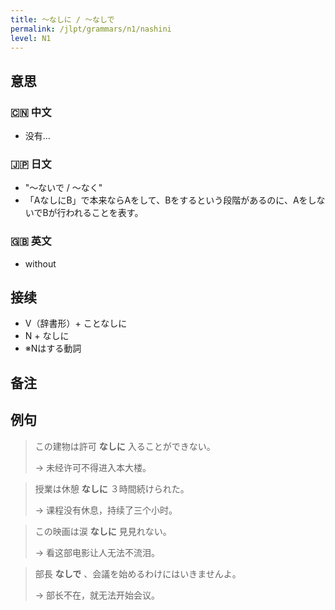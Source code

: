 ```yaml
---
title: 〜なしに / 〜なしで
permalink: /jlpt/grammars/n1/nashini
level: N1
---
```


## 意思

### 🇨🇳 中文

- 没有...

### 🇯🇵 日文

- "〜ないで / 〜なく"
- 「AなしにB」で本来ならAをして、Bをするという段階があるのに、AをしないでBが行われることを表す。

### 🇬🇧 英文

- without

## 接续

- V（辞書形）+ ことなしに
- N + なしに
- ※Nはする動詞

## 备注


## 例句

> この建物は許可 **なしに** 入ることができない。
>
> → 未经许可不得进入本大楼。

> 授業は休憩 **なしに** ３時間続けられた。
>
> → 课程没有休息，持续了三个小时。

> この映画は涙 **なしに** 見見れない。
>
> → 看这部电影让人无法不流泪。

> 部長 **なしで** 、会議を始めるわけにはいきませんよ。
>
> → 部长不在，就无法开始会议。

